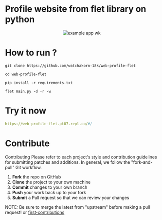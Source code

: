 # Profile website from flet library on python

<p align="center"><img src="https://media.discordapp.net/attachments/585069498986397707/1030060854202355742/rtset.gif" alt="example app wk" /></p>

# How to run ?
```
git clone https://github.com/watchakorn-18k/web-profile-flet
```
```
cd web-profile-flet
```
```
pip install -r requirements.txt
```
```
flet main.py -d -r -w
```

# Try it now
```yaml
https://web-profile-flet.pt07.repl.co/#/
```

# Contribute
Contributing
Please refer to each project's style and contribution guidelines for submitting patches and additions. In general, we follow the "fork-and-pull" Git workflow.

1. **Fork** the repo on GitHub
2. **Clone** the project to your own machine
3. **Commit** changes to your own branch
4. **Push** your work back up to your fork
5. **Submit** a Pull request so that we can review your changes

NOTE: Be sure to merge the latest from "upstream" before making a pull request! or
[first-contributions](https://github.com/firstcontributions/first-contributions)